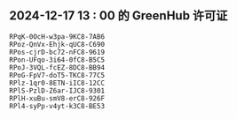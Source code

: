 ## 2024-12-17 13 : 00 的 GreenHub 许可证
```
RPqK-0OcH-w3pa-9KC8-7AB6
RPoz-QnVx-Ehjk-qUC8-C690
RPos-cjrD-bc72-nFC8-9619
RPon-UFqo-3i64-0fC8-B5C5
RPoJ-3VQL-fcEZ-8DC8-BB94
RPoG-FpV7-doT5-TKC8-77C5
RPlz-1qr0-8ETN-iIC8-12CC
RPlS-PzlD-Z6ar-IJC8-9301
RPlH-xuBu-smV8-erC8-926F
RPl4-syPp-v4yt-k3C8-BE53
```

